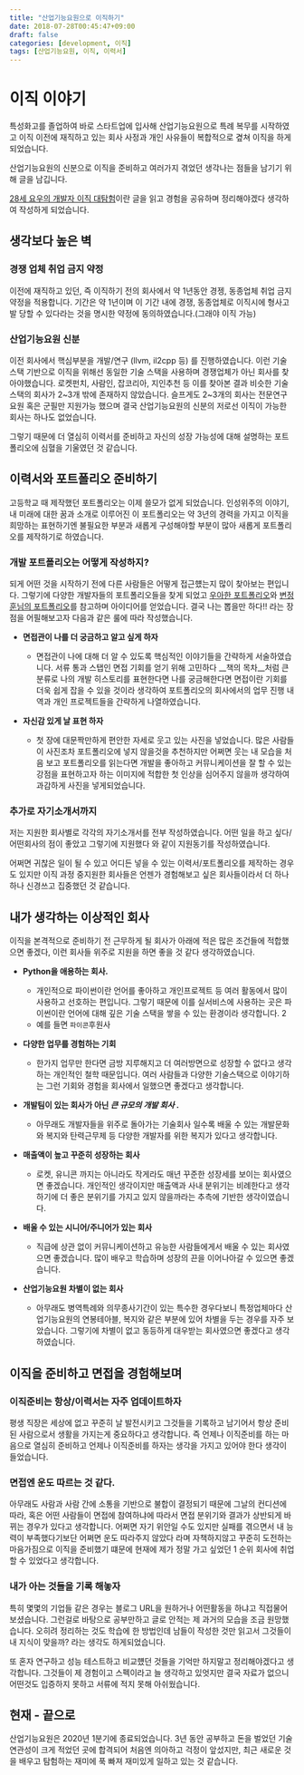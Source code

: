 ```yaml
---
title: "산업기능요원으로 이직하기"
date: 2018-07-28T00:45:47+09:00
draft: false
categories: [development, 이직]
tags: [산업기능요원, 이직, 이력서]
---
```



# 이직 이야기
특성화고를 졸업하여 바로 스타트업에 입사해 산업기능요원으로 특례 복무를 시작하였고 이직 이전에 재직하고 있는 회사 사정과 개인 사유들이 복합적으로 곂쳐 이직을 하게 되었습니다.

산업기능요원의 신분으로 이직을 준비하고 여러가지 겪었던 생각나는 점들을 남기기 위해 글을 남깁니다.

[28세 요우의 개발자 이직 대탐험](http://luckyyowu.tistory.com/382)이란 글을 읽고 경험을 공유하며 정리해야겠다 생각하여 작성하게 되었습니다.

## 생각보다 높은 벽

### 경쟁 업체 취업 금지 약정

이전에 재직하고 있던, 즉 이직하기 전의 회사에서 약 1년동안 경젱, 동종업체 취업 금지 약정을 적용합니다. 기간은 약 1년이며 이 기간 내에 경쟁, 동종업체로 이직시에 형사고발 당할 수 있다라는 것을 명시한 약정에 동의하였습니다.(그래야 이직 가능)

### 산업기능요원 신분

 이전 회사에서 핵심부분을 개발/연구 (llvm, il2cpp 등) 를 진행하였습니다. 이런 기술 스택 기반으로 이직을 위해선 동일한 기술 스택을 사용하며 경쟁업체가 아닌 회사를 찾아야했습니다. 로켓펀치, 사람인, 잡코리아, 지인추천 등 이를 찾아본 결과 비슷한 기술 스택의 회사가 2~3개 밖에 존재하지 않았습니다. 슬프게도 2~3개의 회사는 전문연구요원 혹은 군필만 지원가능 했으며 결국 산업기능요원의 신분의 저로선 이직이 가능한 회사는 하나도 없었습니다.

 그렇기 때문에 더 열심히 이력서를 준비하고 자신의 성장 가능성에 대해 설명하는 포트폴리오에 심혈을 기울였던 것 같습니다.



## 이력서와 포트폴리오 준비하기

 고등학교 때 제작했던 포트폴리오는 이제 쓸모가 없게 되었습니다. 인성위주의 이야기, 내 미래에 대한 꿈과 소개로 이루어진 이 포트폴리오는 약 3년의 경력을 가지고 이직을 희망하는 표현하기엔 불필요한 부분과 새롭게 구성해야할 부분이 많아 새롭게 포트폴리오를 제작하기로 하였습니다.


### 개발 포트폴리오는 어떻게 작성하지?

되게 어떤 것을 시작하기 전에 다른 사람들은 어떻게 접근헀는지 많이 찾아보는 편입니다. 그렇기에 다양한 개발자들의 포트폴리오들을 찾게 되었고 [우아한 포트폴리오](http://woowabros.github.io/experience/2017/07/17/resume.html)와 [변정훈님의 포트폴리오](https://blog.outsider.ne.kr/1234)를 참고하며 아이디어를 얻었습니다. 결국 나는 뽑을만 하다!! 라는 장점을 어필해보고자 다음과 같은 룰에 따라 작성했습니다.

- **면접관이 나를 더 궁금하고 알고 싶게 하자**
  - 면접관이 나에 대해 더 알 수 있도록 핵심적인 이야기들을 간략하게 서술하였습니다. 서류 통과 스탭인 면접 기회를 얻기 위해 고민하다 __책의 목차__처럼 큰 분류로 나의 개발 히스토리를 표현한다면 나를 궁금해한다면 면접이란 기회를 더욱 쉽게 잡을 수 있을 것이라 생각하여 포트폴리오의 회사에서의 업무 진행 내역과 개인 프로젝트들을 간략하게 나열하였습니다.


- **자신감 있게 날 표현 하자**
  - 첫 장에 대문짝만하게 편안한 자세로 웃고 있는 사진을 넣었습니다. 많은 사람들이 사진조차 포트폴리오에 넣지 않을것을 추천하지만 어쩌면 웃는 내 모습을 처음 보고 포트폴리오를 읽는다면 개발을 좋아하고 커뮤니케이션을 잘 할 수 있는 강점을 표현하고자 하는 이미지에 적합한 첫 인상을 심어주지 않을까 생각하여 과감하게 사진을 넣게되었습니다.


### 추가로 자기소개서까지
 저는 지원한 회사별로 각각의 자기소개서를 전부 작성하였습니다. 어떤 일을 하고 싶다/어떤회사의 점이 좋았고 그렇기에 지원했다 와 같이 지원동기를 작성하였습니다.

  어쩌면 귀찮은 일이 될 수 있고 어디든 넣을 수 있는 이력서/포트폴리오를 제작하는 경우도 있지만 이직 과정 중지원한 회사들은 언젠가 경험해보고 싶은 회사들이라서 더 하나하나 신경쓰고 집중했던 것 같습니다.



## 내가 생각하는 이상적인 회사
이직을 본격적으로 준비하기 전 근무하게 될 회사가 아래에 적은 많은 조건들에 적합했으면 좋겠다, 이런 회사들 위주로 지원을 하면 좋을 것 같다 생각하였습니다.

- **Python을 애용하는 회사.**
  - 개인적으로 파이썬이란 언어를 좋아하고 개인프로젝트 등 여러 활동에서 많이 사용하고 선호하는 편입니다. 그렇기 때문에 이를 실서비스에 사용하는 곳은 파이썬이란 언어에 대해 깊은 기술 스택을 쌓을 수 있는 환경이라 생각합니다. 2
  - 예를 들면 `파이콘`후원사

- **다양한 업무를 경험하는 기회**
  - 한가지 업무만 한다면 금방 지루해지고 더 여러방면으로 성장할 수 없다고 생각하는 개인적인 철학 때문입니다. 여러 사람들과 다양한 기술스택으로 이야기하는 그런 기회와 경험을 회사에서 일했으면 좋겠다고 생각합니다.

- **개발팀이 있는 회사가 아닌 _큰 규모의 개발 회사_ .**
  - 아무래도 개발자들을 위주로 돌아가는 기술회사 일수록 배울 수 있는 개발문화와 복지와 탄력근무제 등 다양한 개발자를 위한 복지가 있다고 생각합니다.

- **매출액이 높고 꾸준히 성장하는 회사**
  - 로켓, 유니콘 까지는 아니라도 작게라도 매년 꾸준한 성장세를 보이는 회사였으면 좋겠습니다. 개인적인 생각이지만 매출액과 사내 분위기는 비례한다고 생각하기에 더 좋은 분위기를 가지고 있지 않을까라는 추측에 기반한 생각이였습니다.

- **배울 수 있는 시니어/주니어가 있는 회사**
  - 직급에 상관 없이 커뮤니케이션하고 유능한 사람들에게서 배울 수 있는 회사였으면 좋겠습니다. 많이 배우고 학습하며 성장의 끈을 이어나아갈 수 있으면 좋겠습니다.

- **산업기능요원 차별이 없는 회사**
  - 아무래도 병역특례와 의무종사기간이 있는 특수한 경우다보니 특정업체마다 산업기능요원의 연봉테아블, 복지와 같은 부분에 있어 차별을 두는 경우를 자주 보았습니다. 그렇기에 차별이 없고 동등하게 대우받는 회사였으면 좋겠다고 생각하였습니다.


## 이직을 준비하고 면접을 경험해보며

### 이직준비는 항상/이력서는 자주 업데이트하자
평생 직장은 세상에 없고 꾸준히 날 발전시키고 그것들을 기록하고 남기어서 항상 준비된 사람으로서 생활을 가지는게 중요하다고 생각합니다. 즉 언제나 이직준비를 하는 마음으로 열심히 준비하고 언제나 이직준비를 하자는 생각을 가지고 있어야 한다 생각이 들었습니다.

### 면접엔 운도 따르는 것 같다.
아무래도 사람과 사람 간에 소통을 기반으로 불합이 결정되기 때문에 그날의 컨디션에 따라, 혹은 어떤 사람들이 면접에 참여하냐에 따라서 면접 분위기와 결과가 상반되게 바뀌는 경우가 있다고 생각합니다. 어쩌면 자기 위안일 수도 있지만 실패를 겪으면서 내 능력이 부족했다기보단 어쩌면 운도 따라주지 않았다 라며 자책하지않고 꾸준히 도전하는 마음가짐으로 이직을 준비했기 떄문에 현재에 제가 정말 가고 싶었던 1 순위 회사에 취업할 수 있었다고 생각합니다.

### 내가 아는 것들을 기록 해놓자
특히 몇몇의 기업들 같은 경우는 블로그 URL을 원하거나 어떤활동을 하냐고 직접물어보셨습니다. 그런걸로 바탕으로 공부만하고 글로 안적는 제 과거의 모습을 조금 원망했습니다. 오히려 정리하는 것도 학습에 한 방법인데 남들이 작성한 것만 읽고서 그것들이 내 지식이 맞을까? 라는 생각도 하게되었습니다.

또 혼자 연구하고 성능 테스트하고 비교헀던 것들을 기억만 하지말고 정리해야겠다고 생각합니다. 그것들이 제 경험이고 스펙이라고 늘 생각하고 있엇지만 결국 자료가 없으니 어떤것도 입증하지 못하고 서류에 적지 못해 아쉬웠습니다.


## 현재 - 끝으로
산업기능요원은 2020년 1분기에 종료되었습니다. 3년 동안 공부하고 돈을 벌었던 기술 연관성이 크게 적었던 곳에 합격되어 처음엔 의아하고 걱정이 앞섰지만, 최근 새로운 것을 배우고 탐험하는 재미에 푹 빠져 재미있게 일하고 있는 것 같습니다.